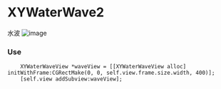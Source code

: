 # XYWaterWave2
水波
![image](https://github.com/XY-Wing/XYWaterWave2/blob/master/XYWaterWaveView/GIF/waterWave.gif)

### Use

```Objc
    XYWaterWaveView *waveView = [[XYWaterWaveView alloc] initWithFrame:CGRectMake(0, 0, self.view.frame.size.width, 400)];
    [self.view addSubview:waveView];
```

